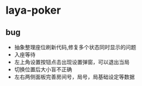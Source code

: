 # laya-poker

## bug
- 抽象整理座位刷新代码,修复多个状态同时显示的问题
- 入座等待
- 左上角设置按钮点击出现设置弹窗，可以退出当局
- 切换位置后大小盲不正确
- 左右两侧面板完善房间号，局号，局基础设定等数据